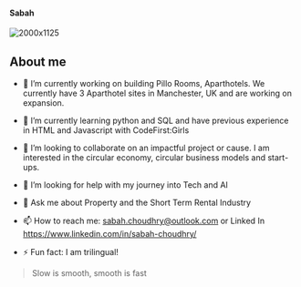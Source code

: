 #### Sabah 



![2000x1125](https://github.com/sabahc123/sabahc123/assets/65038014/b2233e25-8f89-43cc-88ce-982227376cb7)



## About me

- 🏨 I’m currently working on building Pillo Rooms, Aparthotels. We currently have 3 Aparthotel sites in Manchester, UK and are working on expansion.

- 🌱 I’m currently learning python and SQL and have previous experience in HTML and Javascript with CodeFirst:Girls

- 👯 I’m looking to collaborate on an impactful project or cause. I am interested in the circular economy, circular business models and start-ups.

- 🤔 I’m looking for help with my journey into Tech and AI

- 💬 Ask me about Property and the Short Term Rental Industry
  
- 📫 How to reach me: sabah.choudhry@outlook.com or Linked In https://www.linkedin.com/in/sabah-choudhry/
  
- ⚡ Fun fact: I am trilingual!


> Slow is smooth, smooth is fast

<!--
**sabahc123/sabahc123** is a ✨ _special_ ✨ repository because its `README.md` (this file) appears on your GitHub profile.




-->
